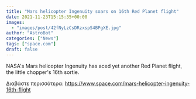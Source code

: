 ```yaml
---
title: "Mars helicopter Ingenuity soars on 16th Red Planet flight"
date: 2021-11-23T15:15:35+00:00
images:
  - "images/post/42fNyLzCsDRzxspS4BPgXE.jpg"
author: "AstroBot"
categories: ["News"]
tags: ["space.com"]
draft: false
---
```


NASA's Mars helicopter Ingenuity has aced yet another Red Planet flight, the little chopper's 16th sortie. 

Διαβάστε περισσότερα: https://www.space.com/mars-helicopter-ingenuity-16th-flight
